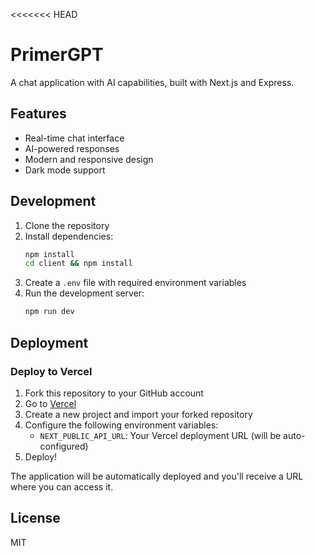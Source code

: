 <<<<<<< HEAD
# PrimerGPT

A chat application with AI capabilities, built with Next.js and Express.

## Features

- Real-time chat interface
- AI-powered responses
- Modern and responsive design
- Dark mode support

## Development

1. Clone the repository
2. Install dependencies:
   ```bash
   npm install
   cd client && npm install
   ```
3. Create a `.env` file with required environment variables
4. Run the development server:
   ```bash
   npm run dev
   ```

## Deployment

### Deploy to Vercel

1. Fork this repository to your GitHub account
2. Go to [Vercel](https://vercel.com)
3. Create a new project and import your forked repository
4. Configure the following environment variables:
   - `NEXT_PUBLIC_API_URL`: Your Vercel deployment URL (will be auto-configured)
5. Deploy!

The application will be automatically deployed and you'll receive a URL where you can access it.

## License

MIT
